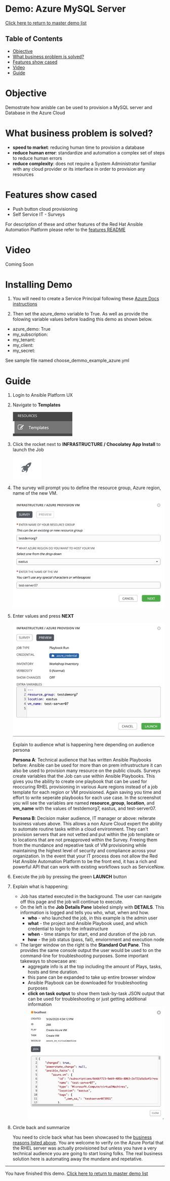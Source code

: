 # Demo: Azure MySQL Server

[Click here to return to master demo list](../../README.md#demo-repository)

## Table of Contents

* [Objective](#objective)
* [What business problem is solved?](#what-business-problem-is-solved)
* [Features show cased](#features-show-cased)
* [Video](#video)
* [Guide](#guide)

# Objective

Demostrate how anisble can be used to provision a MySQL server and Database in the Azure Cloud

# What business problem is solved?

- **speed to market**:
reducing human time to provision a database
- **reduce human error**:
standardize and automation a complex set of steps to reduce human errors
- **reduce complexity**:
does not require a System Administrator familiar with any cloud provider or its interface in order to provision any resources
  

# Features show cased

- Push button cloud provisioning 
- Self Service IT - Surveys

For description of these and other features of the Red Hat Ansible Automation Platform please refer to the [features README](../features.md)

# Video

Coming Soon

# Installing Demo

1. You will need to create a Service Principal following these [Azure Docs instructions](https://docs.microsoft.com/en-us/azure/active-directory/develop/howto-create-service-principal-portal)

2. Then set the azure_demo variable to True. As well as provide the folowing variable values before loading this demo as shown below.
 - azure_demo: True
 - my_subscription:
 - my_tenant: 
 - my_client: 
 - my_secret: 

 See sample file named choose_demmo_example_azure.yml

# Guide

1. Login to Ansible Platform UX

2. Navigate to **Templates**

     ![job templates](../../images/templates.png)

3. Click the rocket next to **INFRASTRUCTURE / Chocolatey App Install** to launch the Job

     ![rocket launch](../../images/rocket.png)

4.  The survey will prompt you to define the resource group, Azure region, name of the new VM.

     ![survey choice](../../images/azure_provision_vm/azure_provision_vm_survey.jpeg)

5. Enter values and press **NEXT**      

     ![survey preview](../../images/azure_provision_vm/azure_provision_vm_survey_preview.jpeg)

     Explain to audience what is happening here depending on audience persona

    **Persona A**: Technical audience that has written Ansible Playbooks before:
    Ansible can be used for more than on prem infrustructure it can also be used to provision many resource on the public clouds. Surveys create variables that the Job can use within Ansible Playbooks. This gives you the ability to create one playbook that can be used for reoccuring RHEL provisioning in various Aure regions instead of a job template for each region or VM provisioned.  Again saving you time and effort to write seperate playbooks for each use case.  In the screenshot you will see the variables are named **resource_group**, **location**, and **vm_name** with the values of testdemorg7, eastus, and test-server07.

    **Persona B**: Decision maker audience, IT manager or above:
    reiterate business values above.  This allows a non Azure Cloud expert the ability to automate routine tasks within a cloud environment.  They can't provision servers that are not vetted and put within the job template or to locations that are not preapproved within the Survey. Freeing them from the mundance and repeative task of VM provisioning while maintaining the highest level of security and compliance across your organization. In the event that your IT process does not allow the Red Hat Ansible Automation Platform to be the front end, it has a rich and powerful API that can work with existing workflows such as ServiceNow.

6. Execute the job by pressing the green **LAUNCH** button

7. Explain what is happening:

     - Job has started executed in the background.  The user can navigate off this page and the job will continue to execute.
     - On the left is the **Job Details Pane** labeled simply with **DETAILS**.  This information is logged and tells you who, what, when and how.
       - **who** - who launched the job, in this example is the admin user
       - **what** - the project and Ansible Playbook used, and which credential to login to the infrastructure
       - **when** - time stamps for start, end and duration of the job run.
       - **how** - the job status (pass, fail), enviornment and execution node
     - The larger window on the right is the **Standard Out Pane**.  This provides the same console output the user would be used to on the command-line for troubleshooting purposes.  Some important takeways to showcase are:
       - aggregate info is at the top including the amount of Plays, tasks, hosts and time duration.
       - this pane can be expanded to take up entire browser window
       - Ansible Playbook can be downloaded for troubleshooting purposes
       - **click on task output** to show them task-by-task JSON output that can be used for troubleshooting or just getting additional information
       ![task breakdown](../../images/azure_provision_vm/azure_provision_vm_task_output.jpeg)

8. Circle back and summarize

     You need to circle back what has been showcased to the [business reasons listed above](#what-business-problem-is-solved).  You are welcome to verify on the Azure Portal that the RHEL server was actually provisioned but unless you have a very technical audience you are going to start losing folks.  The real business solution here is automating away the mundane and repetative. 



---
You have finished this demo.  [Click here to return to master demo list](../../README.md#demo-repository)
